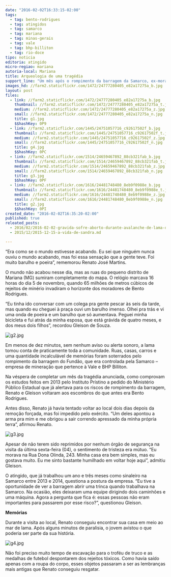 ```yaml
---
date: "2016-02-02T16:33:15-02:00"
tags:
  - tag: bento-rodrigues
  - tag: atingidos
  - tag: samarco
  - tag: mariana
  - tag: minas-gerais
  - tag: vale
  - tag: bhp-billiton
  - tag: rio-doce
tipo: noticia
editoria: atingido
micro-regiao: mariana
autoria-local: Mariana
title: Arqueologia de uma tragédia
support_line: "Um mês após o rompimento da barragem da Samarco, ex-moradores voltam às ruas do distrito de Mariana (MG) que foram encobertas pela lama."
images_hd: //farm2.staticflickr.com/1472/24777280405_e82a17275a_b.jpg
layout: post
files:
  - link: //farm2.staticflickr.com/1472/24777280405_e82a17275a_b.jpg
    thumbnail: //farm2.staticflickr.com/1472/24777280405_e82a17275a_t.jpg
    medium: //farm2.staticflickr.com/1472/24777280405_e82a17275a_z.jpg
    small: //farm2.staticflickr.com/1472/24777280405_e82a17275a_n.jpg
    title: g1.jpg
    $$hashKey: 0P9
  - link: //farm2.staticflickr.com/1445/24751057716_c92617502f_b.jpg
    thumbnail: //farm2.staticflickr.com/1445/24751057716_c92617502f_t.jpg
    medium: //farm2.staticflickr.com/1445/24751057716_c92617502f_z.jpg
    small: //farm2.staticflickr.com/1445/24751057716_c92617502f_n.jpg
    title: g4.jpg
    $$hashKey: 0PC
  - link: //farm2.staticflickr.com/1514/24659467892_88cb321fab_b.jpg
    thumbnail: //farm2.staticflickr.com/1514/24659467892_88cb321fab_t.jpg
    medium: //farm2.staticflickr.com/1514/24659467892_88cb321fab_z.jpg
    small: //farm2.staticflickr.com/1514/24659467892_88cb321fab_n.jpg
    title: g3.jpg
    $$hashKey: 0PF
  - link: //farm2.staticflickr.com/1616/24481748480_8eb9f0988e_b.jpg
    thumbnail: //farm2.staticflickr.com/1616/24481748480_8eb9f0988e_t.jpg
    medium: //farm2.staticflickr.com/1616/24481748480_8eb9f0988e_z.jpg
    small: //farm2.staticflickr.com/1616/24481748480_8eb9f0988e_n.jpg
    title: g2.jpg
    $$hashKey: 0PI
created_date: "2016-02-02T16:35:20-02:00"
published: true
releated_posts:
  - 2016/02/2016-02-02-gravida-sofre-aborto-durante-avalanche-de-lama-da-samarco.md
  - 2015/12/2015-12-15-a-vida-de-sandra.md

---
```

<p>&ldquo;Era como se o mundo estivesse acabando. Eu sei que ningu&eacute;m nunca ouviu o mundo acabando, mas foi essa sensa&ccedil;&atilde;o que a gente teve. Foi muito barulho e poeira&rdquo;, rememorou Renato Jos&eacute; Martins.</p>

<p>O mundo n&atilde;o acabou nesse dia, mas as ruas do pequeno distrito de Mariana (MG) sumiram completamente do mapa. O rel&oacute;gio marcava 16 horas do dia 5 de novembro, quando 65 milh&otilde;es de metros c&uacute;bicos de rejeitos de min&eacute;rio invadiram o horizonte dos moradores de Bento Rodrigues.</p>

<p>&ldquo;Eu tinha ido conversar com um colega pra gente pescar &agrave;s seis da tarde, mas quando eu cheguei &agrave; pra&ccedil;a ouvi um barulho imenso. Olhei pra tr&aacute;s e vi uma onda de poeira e um barulho que s&oacute; aumentava. Peguei minha bicicleta e fui atr&aacute;s da minha esposa, que est&aacute; gr&aacute;vida de quatro meses, e dos meus dois filhos&rdquo;, recordou Gleison de Souza.</p>

<p><img alt="g2.jpg" src="//farm2.staticflickr.com/1616/24481748480_8eb9f0988e_b.jpg" /></p>

<p>Em menos de dez minutos, sem nenhum aviso ou alerta sonoro, a lama tomou conta de praticamente toda a comunidade. Ruas, casas, carros e uma quantidade incalcul&aacute;vel de mem&oacute;rias foram soterrados pelo rompimento da barragem do Fund&atilde;o, que era controlada pela Samarco &ndash; empresa de minera&ccedil;&atilde;o que pertence &agrave; Vale e BHP Billiton.</p>

<p>Na v&eacute;spera de completar um m&ecirc;s da trag&eacute;dia anunciada, como comprovam os estudos feitos em 2013 pelo Instituto Pr&iacute;stino a pedido do Minist&eacute;rio P&uacute;blico Estadual que j&aacute; alertava para os riscos de rompimento da barragem, Renato e Gleison voltaram aos escombros do que antes era Bento Rodrigues.</p>

<p>Antes disso, Renato j&aacute; havia tentado voltar ao local dois dias depois da remo&ccedil;&atilde;o for&ccedil;ada, mas foi impedido pelo ex&eacute;rcito. &ldquo;Um deles apontou a arma pra mim e me obrigou a sair correndo apressado da minha pr&oacute;pria terra&rdquo;, afirmou Renato.</p>

<p><img alt="g3.jpg" src="//farm2.staticflickr.com/1514/24659467892_88cb321fab_b.jpg" /></p>

<p>Apesar de n&atilde;o terem sido reprimidos por nenhum &oacute;rg&atilde;o de seguran&ccedil;a na visita da &uacute;ltima sexta-feira (04), o sentimento de tristeza era m&uacute;tuo. &ldquo;Eu morava na Rua Dona Olinda, 243. Minha casa era bem simples, mas eu gostava muito. Eu me sinto bastante humilhado em voltar hoje aqui&rdquo;, admitiu Gleison.</p>

<p>O atingido, que j&aacute; trabalhou um ano e tr&ecirc;s meses como sinaleiro na Samarco entre 2013 e 2014, questiona a postura da empresa. &ldquo;Eu tive a oportunidade de ver a barragem abrir uma trinca quando trabalhava na Samarco. Na ocasi&atilde;o, eles deixaram uma equipe dirigindo dois caminh&otilde;es e uma m&aacute;quina. Agora a pergunta que fica &eacute;: essas pessoas n&atilde;o eram importantes para passarem por esse risco?&rdquo;, questionou Gleison.</p>

<p><strong>Mem&oacute;rias</strong></p>

<p>Durante a visita ao local, Renato conseguiu encontrar sua casa em meio ao mar de lama. Ap&oacute;s alguns minutos de paralisia, o jovem avistou o que poderia ser parte da sua hist&oacute;ria.</p>

<p><img alt="g4.jpg" src="//farm2.staticflickr.com/1445/24751057716_c92617502f_b.jpg" /></p>

<p>N&atilde;o foi preciso muito tempo de escava&ccedil;&atilde;o para o trof&eacute;u de truco e as medalhas de futebol despontarem dos rejeitos t&oacute;xicos. Como havia sa&iacute;do apenas com a roupa do corpo, esses objetos passaram a ser as lembran&ccedil;as mais antigas que Renato conseguiu resgatar.</p>
